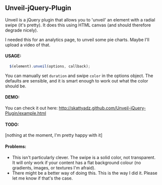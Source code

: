 Unveil-jQuery-Plugin
--------------

Unveil is a jQuery plugin that allows you to 'unveil' an element with a radial swipe (it's pretty). It does this using HTML canvas (and should therefore degrade nicely).

I needed this for an analytics page, to unveil some pie charts. Maybe I'll upload a video of that.

#### USAGE:
```javascript
  $(element).unveil(options, callback);
```

You can manually set `duration` and swipe `color` in the options object.
The defaults are sensible, and it is smart enough to work out what the color should be.

#### DEMO:
You can check it out here: http://skattyadz.github.com/Unveil-jQuery-Plugin/example.html

#### TODO:
[nothing at the moment, I'm pretty happy with it]

#### Problems:
* This isn't particularly clever. The swipe is a solid color, not transparent. It will only work if your content has a flat background colour (no gradients, images, or textures I'm afraid).
* There might be a better way of doing this. This is the way I did it. Please let me know if that's the case.